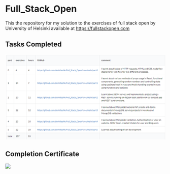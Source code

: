 # Full_Stack_Open
This the repository for my solution to the exercises of full stack open by University of Helsinki available at https://fullstackopen.com

## Tasks Completed

<img src="./part5/tasks done.png">

## Completion Certificate

<img src="https://studies.cs.helsinki.fi/stats/api/certificate/fullstackopen/en/4f2480478456f7a671715f255353229a">
